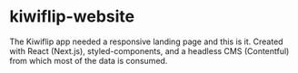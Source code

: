 # kiwiflip-website
The Kiwiflip app needed a responsive landing page and this is it. Created with React (Next.js), styled-components, and a headless CMS (Contentful) from which most of the data is consumed.
